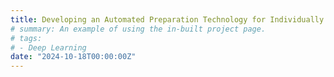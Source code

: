 ```yaml
---
title: Developing an Automated Preparation Technology for Individually Quick-Frozen Process of Catfish Fillets [2025-2027, USDA-NIFA-AFRI, $300,000 ($149,655 to Co-PI Lu)]
# summary: An example of using the in-built project page.
# tags:
# - Deep Learning
date: "2024-10-18T00:00:00Z"
---
```

